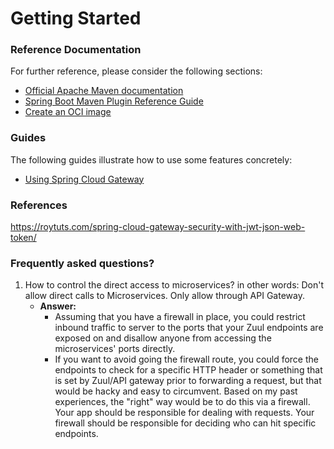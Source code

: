 # Getting Started

### Reference Documentation
For further reference, please consider the following sections:

* [Official Apache Maven documentation](https://maven.apache.org/guides/index.html)
* [Spring Boot Maven Plugin Reference Guide](https://docs.spring.io/spring-boot/docs/2.5.6/maven-plugin/reference/html/)
* [Create an OCI image](https://docs.spring.io/spring-boot/docs/2.5.6/maven-plugin/reference/html/#build-image)

### Guides
The following guides illustrate how to use some features concretely:

* [Using Spring Cloud Gateway](https://github.com/spring-cloud-samples/spring-cloud-gateway-sample)

### References
https://roytuts.com/spring-cloud-gateway-security-with-jwt-json-web-token/

### Frequently asked questions?
1) How to control the direct access to microservices? in other words: Don't allow direct calls to Microservices. Only allow through API Gateway.
   - **Answer:** 
     - Assuming that you have a firewall in place, you could restrict inbound traffic to server to the ports that your Zuul endpoints are exposed on and disallow anyone from accessing the microservices' ports directly.
     - If you want to avoid going the firewall route, you could force the endpoints to check for a specific HTTP header or something that is set by Zuul/API gateway prior to forwarding a request, but that would be hacky and easy to circumvent. Based on my past experiences, the "right" way would be to do this via a firewall. Your app should be responsible for dealing with requests. Your firewall should be responsible for deciding who can hit specific endpoints.
    


